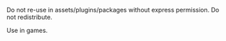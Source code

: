 Do not re-use in assets/plugins/packages without express permission.
Do not redistribute.

Use in games.